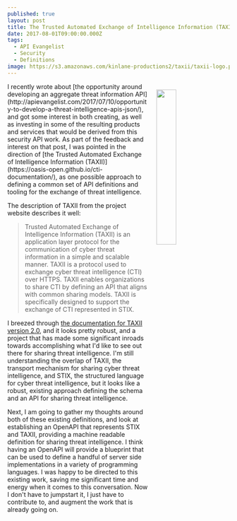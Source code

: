 ```yaml
---
published: true
layout: post
title: The Trusted Automated Exchange of Intelligence Information (TAXII)
date: 2017-08-01T09:00:00.000Z
tags:
  - API Evangelist
  - Security
  - Definitions
image: https://s3.amazonaws.com/kinlane-productions2/taxii/taxii-logo.png
---
```

<p><a href="https://oasis-open.github.io/cti-documentation/"><img src="https://s3.amazonaws.com/kinlane-productions2/taxii/taxii-logo.png" align="right" width="30%" style="padding: 15px;" /></a></p>I recently wrote about [the opportunity around developing an aggregate threat information API](http://apievangelist.com/2017/07/10/opportunity-to-develop-a-threat-intelligence-apis-json/), and got some interest in both creating, as well as investing in some of the resulting products and services that would be derived from this security API work. As part of the feedback and interest on that post, I was pointed in the direction of [the Trusted Automated Exchange of Intelligence Information (TAXII)](https://oasis-open.github.io/cti-documentation/), as one possible approach to defining a common set of API definitions and tooling for the exchange of threat intelligence.

The description of TAXII from the project website describes it well:

> Trusted Automated Exchange of Intelligence Information (TAXII) is an application layer protocol for the communication of cyber threat information in a simple and scalable manner. TAXII is a protocol used to exchange cyber threat intelligence (CTI) over HTTPS. TAXII enables organizations to share CTI by defining an API that aligns with common sharing models. TAXII is specifically designed to support the exchange of CTI represented in STIX.

I breezed through [the documentation for TAXII version 2.0](https://docs.google.com/document/d/1eyhS3-fOlRkDB6N39Md6KZbvbCe3CjQlampiZPg-5u4/edit#heading=h.4do73o99e2l7), and it looks pretty robust, and a project that has made some significant inroads towards accomplishing what I'd like to see out there for sharing threat intelligence. I'm still understanding the overlap of TAXII, the transport mechanism for sharing cyber threat intelligence, and STIX, the structured language for cyber threat intelligence, but it looks like a robust, existing approach defining the schema and an API for sharing threat intelligence.

Next, I am going to gather my thoughts around both of these existing definitions, and look at establishing an OpenAPI that represents STIX and TAXII, providing a machine readable definition for sharing threat intelligence. I think having an OpenAPI will provide a blueprint that can be used to define a handful of server side implementations in a variety of programming languages. I was happy to be directed to this existing work, saving me significant time and energy when it comes to this conversation. Now I don't have to jumpstart it, I just have to contribute to, and augment the work that is already going on.
